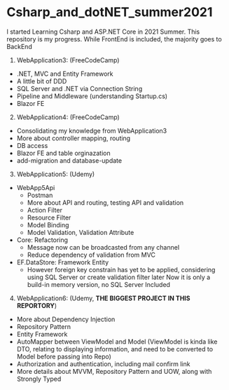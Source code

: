 # Csharp_and_dotNET_summer2021
I started Learning Csharp and ASP.NET Core in 2021 Summer. This repository is my progress. While FrontEnd is included, the majority goes to BackEnd
1. WebApplication3: (FreeCodeCamp)
  - .NET, MVC and Entity Framework
  - A little bit of DDD
  - SQL Server and .NET via Connection String
  - Pipeline and Middleware (understanding Startup.cs)
  - Blazor FE
2. WebApplication4: (FreeCodeCamp)
  - Consolidating my knowledge from WebApplication3
  - More about controller mapping, routing
  - DB access
  - Blazor FE and table orginazation
  - add-migration and database-update
3. WebApplication5: (Udemy)
  - WebApp5Api
    + Postman
    + More about API and routing, testing API and validation
    + Action Filter
    + Resource Filter
    + Model Binding
    + Model Validation, Validation Attribute
  - Core: Refactoring
    + Message now can be broadcasted from any channel
    + Reduce dependency of validation from MVC 
  - EF.DataStore: Framework Entity
    + However foreign key constrain has yet to be applied, considering using SQL Server or create validation filter later
    Now it is only a build-in memory version, no SQL Server Included
4. WebApplication6: (Udemy, **THE BIGGEST PROJECT IN THIS REPORTORY**)
  - More about Dependency Injection
  - Repository Pattern
  - Entity Framework
  - AutoMapper between ViewModel and Model (ViewModel is kinda like DTO, relating to displaying information, and need to be converted to Model before passing into Repo)
  - Authorization and authentication, including mail confirm link
  - More details about MVVM, Repository Pattern and UOW, along with Strongly Typed

